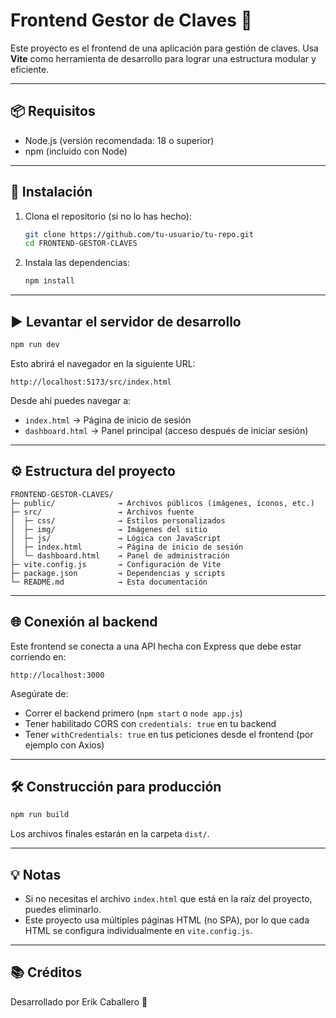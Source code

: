 
# Frontend Gestor de Claves 🔐

Este proyecto es el frontend de una aplicación para gestión de claves. Usa **Vite** como herramienta de desarrollo para lograr una estructura modular y eficiente.

---

## 📦 Requisitos

- Node.js (versión recomendada: 18 o superior)
- npm (incluido con Node)

---

## 🚀 Instalación

1. Clona el repositorio (si no lo has hecho):

   ```bash
   git clone https://github.com/tu-usuario/tu-repo.git
   cd FRONTEND-GESTOR-CLAVES
   ```

2. Instala las dependencias:

   ```bash
   npm install
   ```

---

## ▶️ Levantar el servidor de desarrollo

```bash
npm run dev
```

Esto abrirá el navegador en la siguiente URL:

```
http://localhost:5173/src/index.html
```

Desde ahí puedes navegar a:

- `index.html` → Página de inicio de sesión  
- `dashboard.html` → Panel principal (acceso después de iniciar sesión)

---

## ⚙️ Estructura del proyecto

```
FRONTEND-GESTOR-CLAVES/
├─ public/              → Archivos públicos (imágenes, íconos, etc.)
├─ src/                 → Archivos fuente
│  ├─ css/              → Estilos personalizados
│  ├─ img/              → Imágenes del sitio
│  ├─ js/               → Lógica con JavaScript
│  ├─ index.html        → Página de inicio de sesión
│  └─ dashboard.html    → Panel de administración
├─ vite.config.js       → Configuración de Vite
├─ package.json         → Dependencias y scripts
└─ README.md            → Esta documentación
```

---

## 🌐 Conexión al backend

Este frontend se conecta a una API hecha con Express que debe estar corriendo en:

```
http://localhost:3000
```

Asegúrate de:

- Correr el backend primero (`npm start` o `node app.js`)
- Tener habilitado CORS con `credentials: true` en tu backend
- Tener `withCredentials: true` en tus peticiones desde el frontend (por ejemplo con Axios)

---

## 🛠️ Construcción para producción

```bash
npm run build
```

Los archivos finales estarán en la carpeta `dist/`.

---

## 💡 Notas

- Si no necesitas el archivo `index.html` que está en la raíz del proyecto, puedes eliminarlo.
- Este proyecto usa múltiples páginas HTML (no SPA), por lo que cada HTML se configura individualmente en `vite.config.js`.

---

## 📚 Créditos

Desarrollado por Erik Caballero 🙌
